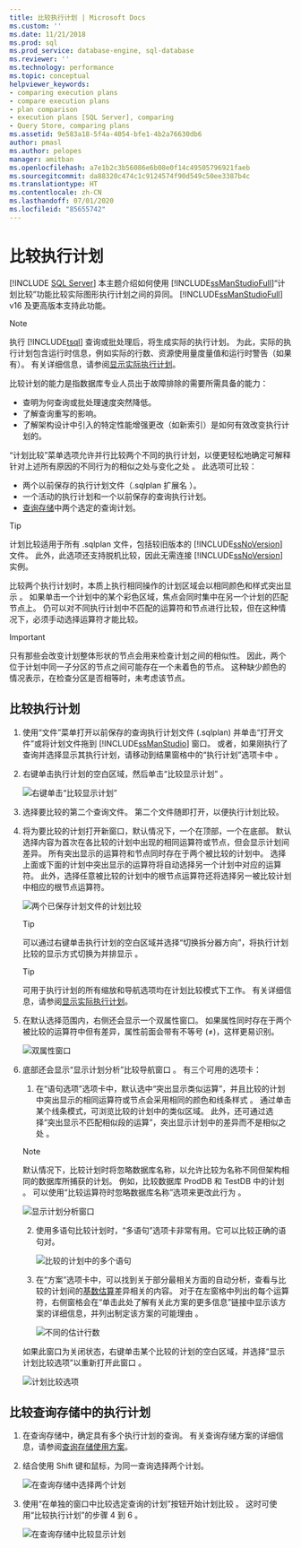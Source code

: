 ```yaml
---
title: 比较执行计划 | Microsoft Docs
ms.custom: ''
ms.date: 11/21/2018
ms.prod: sql
ms.prod_service: database-engine, sql-database
ms.reviewer: ''
ms.technology: performance
ms.topic: conceptual
helpviewer_keywords:
- comparing execution plans
- compare execution plans
- plan comparison
- execution plans [SQL Server], comparing
- Query Store, comparing plans
ms.assetid: 9e583a18-5f4a-4054-bfe1-4b2a76630db6
author: pmasl
ms.author: pelopes
manager: amitban
ms.openlocfilehash: a7e1b2c3b56086e6b08e0f14c49505796921faeb
ms.sourcegitcommit: da88320c474c1c9124574f90d549c50ee3387b4c
ms.translationtype: HT
ms.contentlocale: zh-CN
ms.lasthandoff: 07/01/2020
ms.locfileid: "85655742"
---
```

# <a name="compare-execution-plans"></a>比较执行计划
 [!INCLUDE [SQL Server](../../includes/applies-to-version/sqlserver.md)]
本主题介绍如何使用 [!INCLUDE[ssManStudioFull](../../includes/ssmanstudiofull-md.md)]“计划比较”功能比较实际图形执行计划之间的异同。 [!INCLUDE[ssManStudioFull](../../includes/ssmanstudiofull-md.md)] v16 及更高版本支持此功能。
  
> [!NOTE]
> 执行 [!INCLUDE[tsql](../../includes/tsql-md.md)] 查询或批处理后，将生成实际的执行计划。 为此，实际的执行计划包含运行时信息，例如实际的行数、资源使用量度量值和运行时警告（如果有）。 有关详细信息，请参阅[显示实际执行计划](../../relational-databases/performance/display-an-actual-execution-plan.md)。
  
比较计划的能力是指数据库专业人员出于故障排除的需要所需具备的能力：
-   查明为何查询或批处理速度突然降低。
-   了解查询重写的影响。
-   了解架构设计中引入的特定性能增强更改（如新索引）是如何有效改变执行计划的。  
 
“计划比较”菜单选项允许并行比较两个不同的执行计划，以便更轻松地确定可解释针对上述所有原因的不同行为的相似之处与变化之处  。 此选项可比较：
- 两个以前保存的执行计划文件（.sqlplan 扩展名  ）。
- 一个活动的执行计划和一个以前保存的查询执行计划。
- [查询存储](../../relational-databases/performance/monitoring-performance-by-using-the-query-store.md)中两个选定的查询计划。

> [!TIP]
> 计划比较适用于所有 .sqlplan 文件，包括较旧版本的 [!INCLUDE[ssNoVersion](../../includes/ssnoversion-md.md)] 文件。 此外，此选项还支持脱机比较，因此无需连接 [!INCLUDE[ssNoVersion](../../includes/ssnoversion-md.md)] 实例。 

比较两个执行计划时，本质上执行相同操作的计划区域会以相同颜色和样式突出显示  。 如果单击一个计划中的某个彩色区域，焦点会同时集中在另一个计划的匹配节点上。 仍可以对不同执行计划中不匹配的运算符和节点进行比较，但在这种情况下，必须手动选择运算符才能比较。

> [!IMPORTANT]
> 只有那些会改变计划整体形状的节点会用来检查计划之间的相似性。 因此，两个位于计划中同一子分区的节点之间可能存在一个未着色的节点。 这种缺少颜色的情况表示，在检查分区是否相等时，未考虑该节点。
  
## <a name="to-compare-execution-plans"></a>比较执行计划
  
1.  使用“文件”菜单打开以前保存的查询执行计划文件 (.sqlplan) 并单击“打开文件”或将计划文件拖到 [!INCLUDE[ssManStudio](../../includes/ssManStudio-md.md)] 窗口。 或者，如果刚执行了查询并选择显示其执行计划，请移动到结果窗格中的“执行计划”选项卡中  。 

2.  右键单击执行计划的空白区域，然后单击“比较显示计划”  。 

    ![右键单击“比较显示计划”](../../relational-databases/performance/media/plancomparisonmenuoption.png "右键单击“比较显示计划”")   

3.  选择要比较的第二个查询文件。 第二个文件随即打开，以便执行计划比较。

4.  将为要比较的计划打开新窗口，默认情况下，一个在顶部，一个在底部。 默认选择内容为首次在各比较的计划中出现的相同运算符或节点，但会显示计划间差异。 所有突出显示的运算符和节点同时存在于两个被比较的计划中。 选择上面或下面的计划中突出显示的运算符将自动选择另一个计划中对应的运算符。 此外，选择任意被比较的计划中的根节点运算符还将选择另一被比较计划中相应的根节点运算符。

    ![两个已保存计划文件的计划比较](../../relational-databases/performance/media/plancomparison-plans.png "两个已保存计划文件的计划比较")  

     > [!TIP]
     > 可以通过右键单击执行计划的空白区域并选择“切换拆分器方向”，将执行计划比较的显示方式切换为并排显示  。

     > [!TIP]
     > 可用于执行计划的所有缩放和导航选项均在计划比较模式下工作。 有关详细信息，请参阅[显示实际执行计划](../../relational-databases/performance/display-an-actual-execution-plan.md)。

5.  在默认选择范围内，右侧还会显示一个双属性窗口。 如果属性同时存在于两个被比较的运算符中但有差异，属性前面会带有不等号 (&ne;)，这样更易识别。

    ![双属性窗口](../../relational-databases/performance/media/plancomparison-properties.png "双属性窗口")  

6.  底部还会显示“显示计划分析”比较导航窗口  。 有三个可用的选项卡：

    1.  在“语句选项”选项卡中，默认选中“突出显示类似运算”，并且比较的计划中突出显示的相同运算符或节点会采用相同的颜色和线条样式   。 通过单击某个线条模式，可浏览比较的计划中的类似区域。 此外，还可通过选择“突出显示不匹配相似段的运算”，突出显示计划中的差异而不是相似之处  。 
    
       > [!NOTE]
       > 默认情况下，比较计划时将忽略数据库名称，以允许比较为名称不同但架构相同的数据库所捕获的计划。 例如，比较数据库 ProdDB 和 TestDB 中的计划   。 可以使用“比较运算符时忽略数据库名称”选项来更改此行为  。

       ![显示计划分析窗口](../../relational-databases/performance/media/plancomparison-analysis.png "显示计划分析窗口") 

    2.  使用多语句比较计划时，“多语句”选项卡非常有用。它可以比较正确的语句对。 

        ![比较的计划中的多个语句](../../relational-databases/performance/media/plancomparison-multiple.png "比较的计划中的多个语句")  

    3.  在“方案”选项卡中，可以找到关于部分最相关方面的自动分析，查看与比较的计划间的[基数估算](../../relational-databases/performance/cardinality-estimation-sql-server.md)差异相关的内容。 对于在左窗格中列出的每个运算符，右侧窗格会在“单击此处了解有关此方案的更多信息”链接中显示该方案的详细信息，并列出制定该方案的可能理由  。 

        ![不同的估计行数](../../relational-databases/performance/media/plancomparison-scenarios.png "不同的估计行数")  

    如果此窗口为关闭状态，右键单击某个比较的计划的空白区域，并选择“显示计划比较选项”以重新打开此窗口  。

    ![计划比较选项](../../relational-databases/performance/media/plancomparison-options.png "计划比较选项")  

## <a name="to-compare-execution-plans-in-query-store"></a>比较查询存储中的执行计划

1.  在查询存储中，确定具有多个执行计划的查询。 有关查询存储方案的详细信息，请参阅[查询存储使用方案](../../relational-databases/performance/query-store-usage-scenarios.md#identify-and-tune-top-resource-consuming-queries)。

2.  结合使用 Shift 键和鼠标，为同一查询选择两个计划。 

    ![在查询存储中选择两个计划](../../relational-databases/performance/media/plancomparison-querystore.png "在查询存储中选择两个计划")   

3.  使用“在单独的窗口中比较选定查询的计划”按钮开始计划比较  。 这时可使用“比较执行计划”的步骤 4 到 6  。 

    ![在查询存储中比较显示计划](../../relational-databases/performance/media/plancomparison-querystoreoption.png "在查询存储中比较显示计划") 
